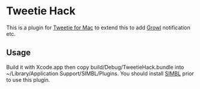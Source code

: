 Tweetie Hack
============

This is a plugin for [Tweetie for Mac](http://www.atebits.com/tweetie-mac/) to extend this to add [Growl](http://growl.info/) notification etc.

Usage
-----

Build it with Xcode.app then copy build/Debug/TweetieHack.bundle into ~/Library/Application Support/SIMBL/Plugins.
You should install [SIMBL](http://www.culater.net/software/SIMBL/SIMBL.php) prior to use this plugin.
